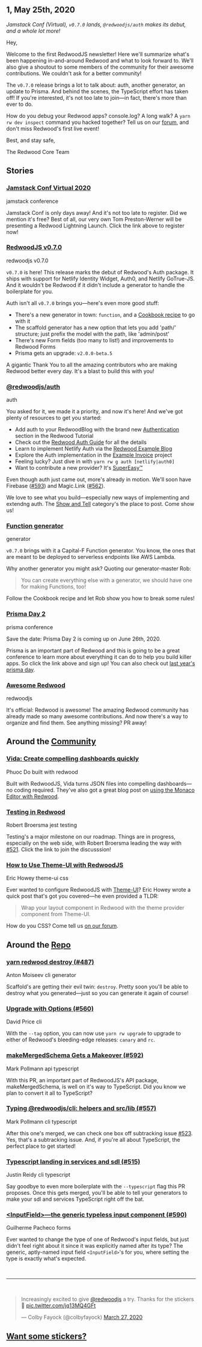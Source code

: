 ## 1, May 25th, 2020

_Jamstack Conf (Virtual), `v0.7.0` lands, `@redwoodjs/auth` makes its debut, and a whole lot more!_

Hey,

Welcome to the first RedwoodJS newsletter! Here we'll summarize what's been happening in-and-around Redwood and what to look forward to. We'll also give a shoutout to some members of the community for their awesome contributions. We couldn't ask for a better community!

The `v0.7.0` release brings a lot to talk about: auth, another generator, an update to Prisma. And behind the scenes, the TypeScript effort has taken off! If you're interested, it's not too late to join&mdash;in fact, there's more than ever to do.

How do you debug your Redwood apps? console.log? A long walk? A `yarn rw dev inspect` command you hacked together? Tell us on our [forum](https://community.redwoodjs.com/t/request-for-interest-livestream-about-debugging-in-redwood/495), and don't miss Redwood's first live event!

Best, and stay safe,

The Redwood Core Team

<!-- Stories -->
<h2 id="section">Stories</h2>

### [Jamstack Conf Virtual 2020](https://jamstackconf.com/virtual/)

<span id="tag">jamstack</span> <span id="tag">conference</span>

Jamstack Conf is only days away! And it's not too late to register. Did we mention it's free? Best of all, our very own Tom Preston-Werner will be presenting a Redwood Lightning Launch. Click the link above to register now!

<!-- UK Timezone... 4:05pm on May 27th -->
<!-- (link to add it to the calendar or something?) --> 

### [RedwoodJS v0.7.0](https://github.com/redwoodjs/redwood/releases/tag/v0.7.0)
<span id="tag">redwoodjs</span> <span id="tag">v0.7.0</span>

`v0.7.0` is here! This release marks the debut of Redwood's Auth package. It ships with support for Netlify Identity Widget, Auth0, and Netlify GoTrue-JS. And it wouldn't be Redwood if it didn't include a generator to handle the boilerplate for you. 

Auth isn't all `v0.7.0` brings you&mdash;here's even more good stuff:

- There's a new generator in town: `function`, and a [Cookbook recipe](http://redwoodjs.com/cookbook/custom-function.html) to go with it
- The scaffold generator has a new option that lets you add 'path/' structure; just prefix the model with the path, like 'admin/post'
- There's new Form fields (too many to list!) and improvements to Redwood Forms
- Prisma gets an upgrade: `v2.0.0-beta.5`

A gigantic Thank You to all the amazing contributors who are making Redwood better every day. It's a blast to build this with you!

### [@redwoodjs/auth](https://github.com/redwoodjs/redwood/tree/master/packages/auth)
<span id="tag">auth</span>

You asked for it, we made it a priority, and now it's here! And we've got plenty of resources to get you started:

- Add auth to your RedwoodBlog with the brand new [Authentication](https://redwoodjs.com/tutorial/authentication) section in the Redwood Tutorial
- Check out the [Redwood Auth Guide](https://redwoodjs.com/guides/authentication) for all the details
- Learn to implement Netlify Auth via the [Redwood Example Blog](https://github.com/redwoodjs/example-blog) 
- Explore the Auth implementation in the [Example Invoice](https://github.com/redwoodjs/example-invoice) project
- Feeling lucky? Just dive in with `yarn rw g auth [netlify|auth0]`
- Want to contribute a new provider? It's [SuperEasy™](https://github.com/redwoodjs/redwood/tree/master/packages/auth#contributing)
 
Even though auth just came out, more's already in motion. We'll soon have Firebase ([#593](https://github.com/redwoodjs/redwood/pull/593)) and Magic.Link ([#562](https://github.com/redwoodjs/redwood/pull/562)). 

We love to see what you build&mdash;especially new ways of implementing and extendng auth. The [Show and Tell](https://community.redwoodjs.com/c/show-tell/7) category's the place to post. Come show us!

### [Function generator](https://redwoodjs.com/cookbook/custom-function)

<span id="tag">generator</span>

`v0.7.0` brings with it a Capital-F Function generator. You know, the ones that are meant to be deployed to serverless endpoints like AWS Lambda.

Why another generator you might ask? Quoting our generator-master Rob:

> You can create everything else with a generator, we should have one for making Functions, too!

Follow the Cookbook recipe and let Rob show you how to break some rules!

<!-- ### [SoftwareDaily: RedwoodJS with Tom Preston-Werner](https://softwareengineeringdaily.com/2020/05/22/redwoodjs-with-tom-preston-werner/)
<span id="poi">Tom Preston-Warner</span> <span id="tag">podcast</span>

Tom Preston-Werner joins SoftwareDaily to talk about the future of the Jamstack and his goals for RedwoodJS. -->

### [Prisma Day 2](https://www.prisma.io/day/)

<span id="tag">prisma</span> <span id="tag">conference</span>

Save the date: Prisma Day 2 is coming up on June 26th, 2020.

Prisma is an important part of Redwood and this is going to be a great conference to learn more about everything it can do to help you build killer apps. So click the link above and sign up! You can also check out [last year's prisma day](https://www.prisma.io/day-2019/).

<!-- (link to add it to the calendar or something?) -->

<!-- ### [Prisma 2 Demo by Nikolas Burk](https://www.youtube.com/watch?v=AnJxKWQG_fM)
<span id="poi">Nikolas Burk</span> <span id="tag">prisma</span> <span id="tag">demo</span>

Watch Prisma core-team member Nikolas Burk demo Prisma 2.0. -->

### [Awesome Redwood](https://github.com/redwoodjs/awesome-redwood)

<span id="tag">redwoodjs</span>

It's official: Redwood is awesome! The amazing Redwood community has already made so many awesome contributions. And now there's a way to organize and find them. See anything missing? PR away!

<!-- Around the Community -->
<h2 id="section">Around the <a href="https://community.redwoodjs.com" class="hover:underline">Community</a></h2>

### [Vida: Create compelling dashboards quickly](https://vida.io/)
<span id="poi">Phuoc Do</span> <span id="tag">built with redwood</tag>

Built with RedwoodJS, Vida turns JSON files into compelling dashboards&mdash;no coding required. They've also got a great blog post on [using the Monaco Editor with Redwood](https://blog.vida.io/2020-use-monaco-editor-in-redwoodjs/).

### [Testing in Redwood](https://community.redwoodjs.com/t/testing-in-redwood/482)
<span id="poi">Robert Broersma</span> <span id="tag">jest</span> <span id="tag">testing</span>

Testing's a major milestone on our roadmap. Things are in progress, especially on the web side, with Robert Broersma leading the way with [#521](https://github.com/redwoodjs/redwood/pull/521). Click the link to join the discusssion!

### [How to Use Theme-UI with RedwoodJS](https://community.redwoodjs.com/t/how-to-use-theme-ui-with-redwoodjs/589)
<span id="poi">Eric Howey</span> <span id="tag">theme-ui</span> <span id="tag">css</span>

Ever wanted to configure RedwoodJS with [Theme-UI](https://theme-ui.com/)? Eric Howey wrote a quick post that's got you covered&mdash;he even provided a TLDR: 

> Wrap your layout component in Redwood with the theme provider component from Theme-UI. 

How do you CSS? Come tell us [on our forum](https://community.redwoodjs.com/t/recommendations-for-integrating-a-css-library/305).

<!-- ### [Site Analytics for RedwoodJS](https://community.redwoodjs.com/t/site-analytics-for-redwoodjs/572/)
<span id="poi">Phuoc Do</span>, <span id="poi">Bennett Rogers</span> <span id="tag">site analytics</span>

Are you a site analytics wizard? Have we got the thread for you. -->

<!-- ### [Diving Into Authentication and User Management with RedwoodJS](https://www.twitch.tv/videos/628688914)
<span id="poi">Dominic Magnifico</span> <span id="tag">auth</span> <span id="tag">stream</span>

Dive into authentication and user management with RedwoodJS.  -->


<!-- ### [Learning RedwoodJS with boardgame logger project](https://community.redwoodjs.com/t/learning-redwoodjs-with-boardgame-logger-project/590)
<span id="poi">Liz</span> <span id="tag">tutorial</span>

And who doesn't love board games? -->

<!-- ### [How to create a User object in the db after a signup is verified in Netlify](https://community.redwoodjs.com/t/how-to-create-a-user-object-in-the-db-after-a-signup-is-verified-in-netlify/593)
<span id="poi">leoalbin</span> <span id="tag">auth</span>

Here's something you might've been wondering about... -->

<!-- ### [How to seed production database](https://community.redwoodjs.com/t/how-to-seed-production-database/592)
<span id="poi">Forrest Hayes</span> <span id="tag">db</span> <span id="tag">seed</span>

Seeding in prod. -->

<!-- ### [RedwoodJS - a full-stack JavaScript Framework with advantages of JAMstack architecture](https://www.youtube.com/watch?v=PXe4ki0Lsew)
https://twitter.com/redwoodjs/status/1264957404984246272
<span id="poi">Jana Bergant</span> <span id="tag">video</span>

Looking for a video review of Redwood? Jana Bergant's got you covered. Jana also wrote a [blog post](https://medium.com/javascript-in-plain-english/redwoodjs-full-stack-javascript-framework-with-a-developer-in-mind-dfa7d7a6d905). -->

<!-- ###[Thoughts on RedwoodJS](https://dev.to/zasuh_/thoughts-on-redwoodjs-4ki4)
<span id="poi">Žane Suhadolnik</span>
https://twitter.com/zasuh_/status/1264811001582583808

Zane writes down some of his thoughts on rwjs. Check out his thoughts esp. on Redwood's abstractions. -->

<!-- ### [RedwoodJS – My First Impressions](https://chivsjawn.wordpress.com/2020/05/22/redwoodjs-my-first-impressions/)
https://twitter.com/redwoodjs/status/1264209471284424705
<span id="poi">Chivs Jawn</span>

Read Chris's first impression. -->

<!-- Around the Repo -->
<h2 id="section">Around the <a href="https://github.com/redwoodjs/redwood/pulls" class="hover:underline">Repo</a></h2>

### [yarn redwood destroy (#487)](https://github.com/redwoodjs/redwood/pull/487)
<span id="poi">Anton Moiseev</span> <span id="tag">cli</span> <span id="tag">generator</span>

Scaffold's are getting their evil twin: `destroy`. Pretty soon you'll be able to destroy what you generated&mdash;just so you can generate it again of course!

### [Upgrade with Options (#560)](https://github.com/redwoodjs/redwood/pull/560)
<span id="poi">David Price</span> <span id="tag">cli</span>

With the `--tag` option, you can now use `yarn rw upgrade` to upgrade to either of Redwood's bleeding-edge releases: `canary` and `rc`.

### [makeMergedSchema Gets a Makeover (#592)](https://github.com/redwoodjs/redwood/pull/592) 
<span id="poi">Mark Pollmann</span> <span id="tag">api</span> <span id="tag">typescript</span>

With this PR, an important part of RedwoodJS's API package, makeMergedSchema, is well on it's way to TypeScript. Did you know we plan to convert it all to TypeScript? 

### [Typing @redwoodjs/cli: helpers and src/lib (#557)](https://github.com/redwoodjs/redwood/pull/557)
<span id="poi">Mark Pollmann</span> <span id="tag">cli</span> <span id="tag">typescript</span>

After this one's merged, we can check one box off subtracking issue [#523](https://github.com/redwoodjs/redwood/issues/523). Yes, that's a subtracking issue. And, if you're all about TypeScript, the perfect place to get started!

### [Typescript landing in services and sdl (#515)](https://github.com/redwoodjs/redwood/pull/515)
<span id="poi">Justin Reidy</span>  <span id="tag">cli</span> <span id="tag">typescript</span>

Say goodbye to even more boilerplate with the `--typescript` flag this PR proposes. Once this gets merged, you'll be able to tell your generators to make your sdl and services TypeScript right off the bat.

### [&lt;InputField&gt;&mdash;the generic typeless input component (#590)](https://github.com/redwoodjs/redwood/pull/590)
<span id="poi">Guilherme Pacheco</span> <span id="tag">forms</span>

Ever wanted to change the type of one of Redwood's input fields, but just didn't feel right about it since it was explicitly named after its type? The generic, aptly-named input field `<InputField>`'s for you, where setting the type is exactly what's expected. 

<br/>

---

<br/>

<div class="flex flex-col items-center"><blockquote class="twitter-tweet"><p lang="en" dir="ltr">Increasingly excited to give <a href="https://twitter.com/redwoodjs?ref_src=twsrc%5Etfw">@redwoodjs</a> a try. Thanks for the stickers 🤗 <a href="https://t.co/jq13MQ4GFt">pic.twitter.com/jq13MQ4GFt</a></p>&mdash; Colby Fayock (@colbyfayock) <a href="https://twitter.com/colbyfayock/status/1243583725134364673?ref_src=twsrc%5Etfw">March 27, 2020</a></blockquote>
<!-- https://twitter.com/colbyfayock/status/1243583725134364673  -->

<a href="/stickers.html" class="hover:underline text-red-700">
  <h2 class="text-red-700 font-semibold text-xl">Want some stickers?</h2>
</a>
 
<!-- <img src="/images/stickers.png" alt="Redwood stickers" class="max-w-sm border-none" /> -->

</div><script async src="https://platform.twitter.com/widgets.js" charset="utf-8"></script> 

<!-- ## Archive -->

<!-- ### WAPI

Podcast

@mojombo and @thedavidprice discuss what the new full-stack @RedwoodJS framework is meant to do and the philosophy around creating it. Listen to the latest!  -->

<!-- ARCHIVE -->

<!-- <span class="bg-red-700 text-white px-1 py-half rounded text-sm font-semibold">Conference</span>
<span class="bg-white text-red-700 border border-red-300 px-1 py-half rounded text-sm font-semibold">Conference</span> -->

<!-- https://twitter.com/St3f4NS/status/1252966199526395904 

<blockquote class="twitter-tweet"><p lang="en" dir="ltr">Look what i got in the mail today! <a href="https://twitter.com/redwoodjs?ref_src=twsrc%5Etfw">@redwoodjs</a> thanks!<br>Now i gotta build something. <a href="https://t.co/ElmxP7oJDh">pic.twitter.com/ElmxP7oJDh</a></p>&mdash; Stefan Stankovic (@St3f4NS) <a href="https://twitter.com/St3f4NS/status/1252966199526395904?ref_src=twsrc%5Etfw">April 22, 2020</a></blockquote> <script async src="https://platform.twitter.com/widgets.js" charset="utf-8"></script> 

https://twitter.com/studio_hungry/status/1253660091250880512 

<blockquote class="twitter-tweet"><p lang="en" dir="ltr">Got my <a href="https://twitter.com/redwoodjs?ref_src=twsrc%5Etfw">@redwoodjs</a> stickers today! 🤗 Thank you! 😊 <a href="https://t.co/kbkOBKc5tV">pic.twitter.com/kbkOBKc5tV</a></p>&mdash; Richard Haines (@studio_hungry) <a href="https://twitter.com/studio_hungry/status/1253660091250880512?ref_src=twsrc%5Etfw">April 24, 2020</a></blockquote> <script async src="https://platform.twitter.com/widgets.js" charset="utf-8"></script> 

https://twitter.com/3cordguy/status/1260234460718653440 

<blockquote class="twitter-tweet"><p lang="en" dir="ltr">Got my <a href="https://twitter.com/redwoodjs?ref_src=twsrc%5Etfw">@redwoodjs</a> stickers! Thanks so much Redwood folks! Can’t wait to add these to my lappy. <a href="https://t.co/C6TnVGs1xT">pic.twitter.com/C6TnVGs1xT</a></p>&mdash; Josh Weaver (@3cordguy) <a href="https://twitter.com/3cordguy/status/1260234460718653440?ref_src=twsrc%5Etfw">May 12, 2020</a></blockquote> <script async src="https://platform.twitter.com/widgets.js" charset="utf-8"></script> -->
